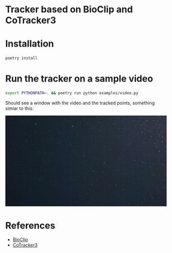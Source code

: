 # Tracker based on BioClip and CoTracker3 

# Installation

```bash
poetry install
```

# Run the tracker on a sample video

```bash
export PYTHONPATH=. && poetry run python examples/video.py
```

Should see a window with the video and the tracked points, something simiar to this:

![video](https://github.com/mbari-org/biotrack/blob/main/examples/data/video/V4318_20201208T203419Z_h264_tl_3_biotrack.gif)


# References

- [BioClip](https://imageomics.github.io/bioclip/)
- [CoTracker3](https://cotracker3.github.io/)